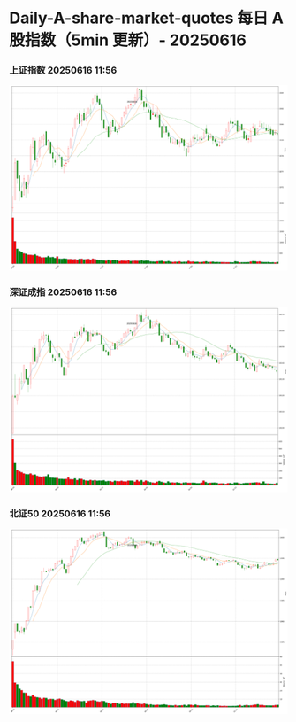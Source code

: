 
# Daily-A-share-market-quotes 每日 A 股指数（5min 更新）- 20250616

### 上证指数 20250616 11:56
![](./fig/2025/6/20250616-sh000001.png)

### 深证成指 20250616 11:56
![](./fig/2025/6/20250616-sz399001.png)

### 北证50 20250616 11:56
![](./fig/2025/6/20250616-bj899050.png)
